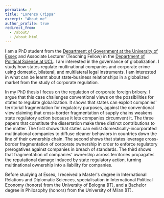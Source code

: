 ```yaml
---
permalink: /
title: "Lorenzo Crippa"
excerpt: "About me"
author_profile: true
redirect_from: 
  - /about/
  - /about.html
---
```


I am a PhD student from the [Department of Government at the University of Essex](https://www.essex.ac.uk/people/cripp64301/lorenzo-crippa) and Associate Lecturer (Teaching Fellow) in the [Department of Political Science at UCL](https://www.ucl.ac.uk/political-science/people/academic-teaching-and-research-staff/lorenzo-crippa). I am interested in the governance of globalization. I study how states regulate multinational companies and corporate crime using domestic, bilateral, and multilateral legal instruments. I am interested in what can be learnt about state-business relationships in a globalized market from the study of corporate regulation.

In my PhD thesis I focus on the regulation of corporate foreign bribery. I argue that this case challenges conventional views on the possibilities for states to regulate globalization. It shows that states can exploit companies' territorial fragmentation for regulatory purposes, against the conventional view claiming that cross-border fragmentation of supply chains weakens state regulatory action because it lets companies circumvent it. The three papers that constitute the dissertation make three distinct contributions to the matter. The first shows that states can enlist domestically-incorporated multinational companies to diffuse cleaner behaviors in countries down the line of their ownership chain. The second shows that states leverage cross-border fragmentation of corporate ownership in order to enforce regulatory prerogatives against companies in breach of standards. The third shows that fragmentation of companies' ownership across territories propagates the reputational damage induced by state regulatory action, turning multinational ownership into a liability for companies.

Before studying at Essex, I received a Master's degree in International Relations and Diplomatic Sciences, specialisation in International Political Economy (honors) from the University of Bologna (IT), and a Bachelor degree in Philosophy (honors) from the University of Milan (IT).
